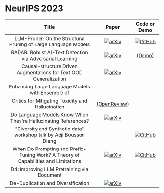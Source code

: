 # NeurIPS 2023

| **Title** | **Paper** | **Code or Demo** |
|:---------:|:---------:|:--------:|
| LLM-Pruner: On the Structural Pruning of Large Language Models | [![arXiv](https://img.shields.io/badge/arXiv-2305.11627-b31b1b.svg)](https://arxiv.org/abs/2305.11627) | [![GitHub](https://img.shields.io/github/stars/horseee/LLM-Pruner?style=social)](https://github.com/horseee/LLM-Pruner)|
| RADAR: Robust AI-Text Detection via Adversarial Learning | [![arXiv](https://img.shields.io/badge/arXiv-2307.03838-b31b1b.svg)](https://arxiv.org/abs/2307.03838) | [(Demo)](https://radar-app.vizhub.ai/)|
| Causal-structure Driven Augmentations for Text OOD Generalization | [![arXiv](https://img.shields.io/badge/arXiv-2310.12803-b31b1b.svg)](https://arxiv.org/abs/2310.12803) |
| Enhancing Large Language Models with Ensemble of
Critics for Mitigating Toxicity and Hallucination | [(OpenReview)](https://openreview.net/pdf?id=4uiOPSvbN6)|
| Do Language Models Know When They're Hallucinating References? | [![arXiv](https://img.shields.io/badge/arXiv-2305.18248-b31b1b.svg)](https://arxiv.org/abs/2305.18248) |
| "Diversity and Synthetic data" workshop talk by  Adji Bousson Dieng | | [![GitHub](https://img.shields.io/github/stars/vertaix/Vendi-Score?style=social)](https://github.com/vertaix/Vendi-Score) |
| When Do Prompting and Prefix-Tuning Work? A Theory of Capabilities and Limitations| [![arXiv](https://img.shields.io/badge/arXiv-2310.19698-b31b1b.svg)](https://arxiv.org/abs/2310.19698) |[![GitHub](https://img.shields.io/github/stars/AleksandarPetrov/prefix-tuning-theory?style=social)](https://github.com/AleksandarPetrov/prefix-tuning-theory) |
| D4: Improving LLM Pretraining via Document
De-Duplication and Diversification | [![arXiv](https://img.shields.io/badge/arXiv-2308.12284-b31b1b.svg)](https://arxiv.org/abs/2308.12284) |
